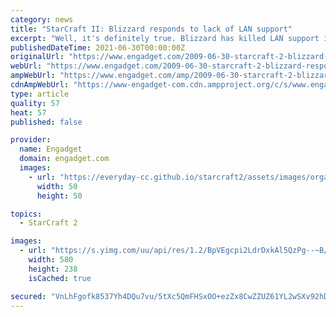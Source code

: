 ```yaml
---
category: news
title: "StarCraft II: Blizzard responds to lack of LAN support"
excerpt: "Well, it's definitely true. Blizzard has killed LAN support in the upcoming StarCraft II, and here's the official word from Bob Colayco at Blizzard PR: Several Battle.net features like advanced ..."
publishedDateTime: 2021-06-30T00:00:00Z
originalUrl: "https://www.engadget.com/2009-06-30-starcraft-2-blizzard-responds-to-lack-of-lan-support.html"
webUrl: "https://www.engadget.com/2009-06-30-starcraft-2-blizzard-responds-to-lack-of-lan-support.html"
ampWebUrl: "https://www.engadget.com/amp/2009-06-30-starcraft-2-blizzard-responds-to-lack-of-lan-support.html"
cdnAmpWebUrl: "https://www-engadget-com.cdn.ampproject.org/c/s/www.engadget.com/amp/2009-06-30-starcraft-2-blizzard-responds-to-lack-of-lan-support.html"
type: article
quality: 57
heat: 57
published: false

provider:
  name: Engadget
  domain: engadget.com
  images:
    - url: "https://everyday-cc.github.io/starcraft2/assets/images/organizations/engadget.com-50x50.jpg"
      width: 50
      height: 50

topics:
  - StarCraft 2

images:
  - url: "https://s.yimg.com/uu/api/res/1.2/BpVEgcpi2LdrDxkAl5QzPg--~B/aD0yMzg7dz01ODA7YXBwaWQ9eXRhY2h5b24-/https://www.blogcdn.com/www.joystiq.com/media/2009/06/sc2lanresp.jpg"
    width: 580
    height: 238
    isCached: true

secured: "VnLhFgofk8537Yh4DQu7vu/5tXc5QmFHSxOO+ezZx8CwZZUZ61YL2wSXv92hDXNTKqpG5WWcyqlUhAv5+DUPtFAwihUvdDDcKkBwek9BnVs/g36R6Cs/OO1CRMNftAwFoTPjT9dPq/kUuCSQx7liFZC2dIS4EuMfxv0/V8BPx1PhguP/yMqLVcMV6iBIvzn9nNZ+fB36R9l5Psl46U/U6q/BkxO3FLx1g4RAs+o0nSzSKsthHKvM9iDbXEpiHQOhEHqZmozbdOYMGgqnE02KKG6XjKnMbN6zDqWwvBsstWadj5JyrT4jf+abBCgVNGd9XNNeyRjGMxwOF7g4z4QXi3e98CikqmW0ktZuEfMu4eg=;SXefhe4YRw+CMful5fJrhg=="
---
```


